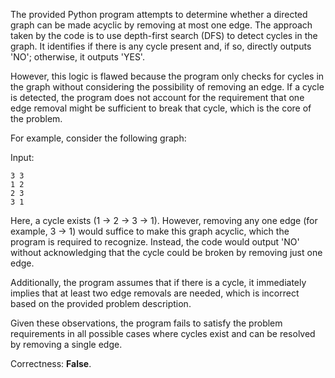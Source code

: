 The provided Python program attempts to determine whether a directed graph can be made acyclic by removing at most one edge. The approach taken by the code is to use depth-first search (DFS) to detect cycles in the graph. It identifies if there is any cycle present and, if so, directly outputs 'NO'; otherwise, it outputs 'YES'.

However, this logic is flawed because the program only checks for cycles in the graph without considering the possibility of removing an edge. If a cycle is detected, the program does not account for the requirement that one edge removal might be sufficient to break that cycle, which is the core of the problem.

For example, consider the following graph:

Input:
```
3 3
1 2
2 3
3 1
```

Here, a cycle exists (1 → 2 → 3 → 1). However, removing any one edge (for example, 3 → 1) would suffice to make this graph acyclic, which the program is required to recognize. Instead, the code would output 'NO' without acknowledging that the cycle could be broken by removing just one edge.

Additionally, the program assumes that if there is a cycle, it immediately implies that at least two edge removals are needed, which is incorrect based on the provided problem description.

Given these observations, the program fails to satisfy the problem requirements in all possible cases where cycles exist and can be resolved by removing a single edge.

Correctness: **False**.